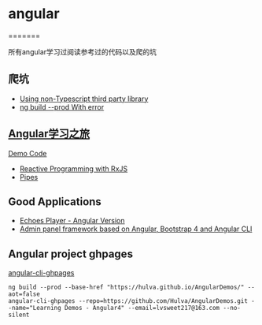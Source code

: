 # angular

=======

所有angular学习过阅读参考过的代码以及爬的坑

## 爬坑

* [Using non-Typescript third party library](./about-using-thirdparty-lib/README.md)
* [ng build --prod With error](./solutions/buildRelated.md)

## [Angular学习之旅](./the-road-with-angular/README.md)

[Demo Code](./ng-practice)

* [Reactive Programming with RxJS](./the-road-with-angular/Reactive-Programming-with-RxJS.md)
* [Pipes](./the-road-with-angular/Pipes.md)


## Good Applications

- [Echoes Player - Angular Version](https://github.com/orizens/echoes-player)
- [Admin panel framework based on Angular, Bootstrap 4 and Angular CLI](https://github.com/Hulva/ng2-admin)

## Angular project ghpages

[angular-cli-ghpages](https://github.com/angular-buch/angular-cli-ghpages/)
```
ng build --prod --base-href "https://hulva.github.io/AngularDemos/" --aot=false
angular-cli-ghpages --repo=https://github.com/Hulva/AngularDemos.git --name="Learning Demos - Angular4" --email=lvsweet217@163.com --no-silent
```
